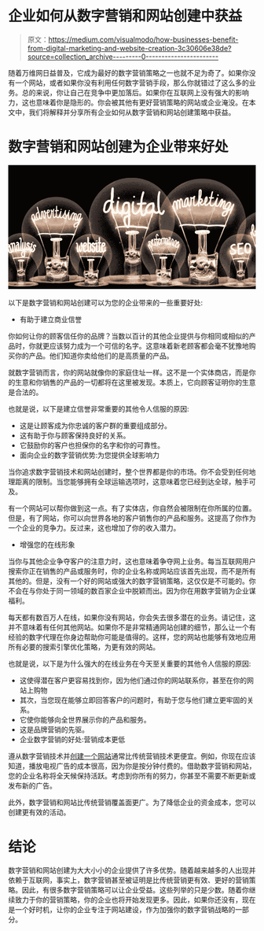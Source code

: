 # 企业如何从数字营销和网站创建中获益

> 原文：<https://medium.com/visualmodo/how-businesses-benefit-from-digital-marketing-and-website-creation-3c30606e38de?source=collection_archive---------0----------------------->

随着万维网日益普及，它成为最好的数字营销策略之一也就不足为奇了。如果你没有一个网站，或者如果你没有利用任何数字营销手段，那么你就错过了这么多的业务。总的来说，你让自己在竞争中更加落后。如果你在互联网上没有强大的影响力，这也意味着你是隐形的。你会被其他有更好营销策略的网站或企业淹没。在本文中，我们将解释并分享所有企业如何从数字营销和网站创建策略中获益。

# 数字营销和网站创建为企业带来好处

![](img/ecc231c3f935a25ba88fbec2e5d3981b.png)

以下是数字营销和网站创建可以为您的企业带来的一些重要好处:

*   有助于建立商业信誉

你如何让你的顾客信任你的品牌？当数以百计的其他企业提供与你相同或相似的产品时，你就更应该努力成为一个可信的名字。这意味着新老顾客都会毫不犹豫地购买你的产品。他们知道你卖给他们的是高质量的产品。

就数字营销而言，你的网站就像你的家庭住址一样。这不是一个实体商店，而是你的生意和你销售的产品的一切都将在这里被发现。本质上，它向顾客证明你的生意是合法的。

也就是说，以下是建立信誉非常重要的其他令人信服的原因:

*   这是让顾客成为你忠诚的客户群的重要组成部分。
*   这有助于你与顾客保持良好的关系。
*   它鼓励你的客户也担保你的名字和你的可靠性。
*   面向企业的数字营销优势:为您提供全球影响力

当你追求数字营销技术和网站创建时，整个世界都是你的市场。你不会受到任何地理距离的限制。当您能够拥有全球运输选项时，这意味着您已经到达全球，触手可及。

有一个网站可以帮你做到这一点。有了实体店，你自然会被限制在你所属的位置。但是，有了网站，你可以向世界各地的客户销售你的产品和服务。这提高了你作为一个企业的竞争力。反过来，这也增加了你的收入潜力。

*   增强您的在线形象

当你与其他企业争夺客户的注意力时，这也意味着争夺网上业务。每当互联网用户搜索你正在销售的产品或服务时，你的企业名称或网站应该首先出现，而不是所有其他的。但是，没有一个好的网站或强大的数字营销策略，这仅仅是不可能的。你不会在与你处于同一领域的数百家企业中脱颖而出。因为你在用数字营销为企业谋福利。

每天都有数百万人在线，如果你没有网站，你会失去很多潜在的业务。请记住，这并不意味着有任何其他网站。如果你不是非常精通网站创建的细节，那么让一个有经验的数字代理在你身边帮助你可能是值得的。这样，您的网站也能够有效地应用所有必要的搜索引擎优化策略，为更有效的网站。

也就是说，以下是为什么强大的在线业务在今天至关重要的其他令人信服的原因:

*   这使得潜在客户更容易找到你，因为他们通过你的网站联系你，甚至在你的网站上购物
*   其次，当您现在能够立即回答客户的问题时，有助于您与他们建立更牢固的关系。
*   它使你能够向全世界展示你的产品和服务。
*   这是品牌营销的先驱。
*   企业数字营销的好处:营销成本更低

遵从数字营销技术并[创建一个网站](https://visualmodo.com/5-common-ux-mistakes-in-web-design/)通常比传统营销技术更便宜。例如，你现在应该知道，播放电视广告的成本很高，因为你是按分钟付费的。借助数字营销和网站，您的企业名称将全天候保持活跃。考虑到你所有的努力，你甚至不需要不断更新或发布新的广告。

此外，数字营销和网站比传统营销覆盖面更广。为了降低企业的资金成本，您可以创建更有效的活动。

# 结论

数字营销和网站创建为大大小小的企业提供了许多优势。随着越来越多的人出现并依赖于互联网，事实上，数字营销甚至被证明是比传统营销更有效、更好的营销策略。因此，有很多数字营销策略可以让企业受益。这些列举的只是少数。随着你继续致力于你的营销策略，你的企业也将开始发现更多。因此，如果你还没有，现在是一个好时机，让你的企业专注于网站建设，作为加强你的数字营销战略的一部分。